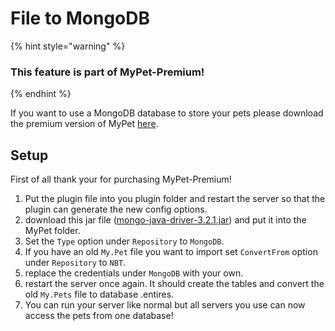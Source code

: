 # File to MongoDB

{% hint style="warning" %}
### This feature is part of MyPet-Premium!
{% endhint %}

If you want to use a MongoDB database to store your pets please download the premium version of MyPet [here](https://www.spigotmc.org/resources/mypet-premium.17566/).

## Setup

First of all thank your for purchasing MyPet-Premium!

1. Put the plugin file into you plugin folder and restart the server so that the plugin can generate the new config options.
2. download this jar file \([mongo-java-driver-3.2.1.jar](https://search.maven.org/remotecontent?filepath=org/mongodb/mongo-java-driver/3.2.1/mongo-java-driver-3.2.1.jar)\) and put it into the MyPet folder.
3. Set the `Type` option under `Repository` to `MongoDB`.
4. If you have an old `My.Pet` file you want to import set `ConvertFrom` option under `Repository` to `NBT`.
5. replace the credentials under `MongoDB` with your own.
6. restart the server once again. It should create the tables and convert the old `My.Pets` file to database .entires.
7. You can run your server like normal but all servers you use can now access the pets from one database!

